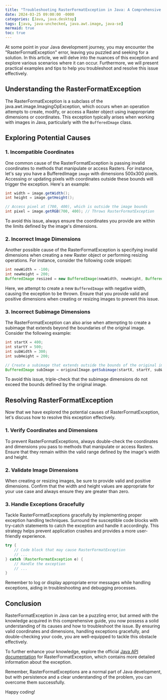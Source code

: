 ```yaml
---
title: "Troubleshooting RasterFormatException in Java: A Comprehensive Guide"
date: 2024-03-25 09:00:00 -0000
categories: [Java, java.desktop]
tags: [java, java-unchecked, java.awt.image, java-se]
mermaid: true
toc: true
---
```



<!-- Introduction -->
At some point in your Java development journey, you may encounter the "RasterFormatException" error, leaving you puzzled and seeking for a solution. In this article, we will delve into the nuances of this exception and explore various scenarios where it can occur. Furthermore, we will present practical examples and tips to help you troubleshoot and resolve this issue effectively.

## Understanding the RasterFormatException

The RasterFormatException is a subclass of the java.awt.image.ImagingOpException, which occurs when an operation attempts to create, modify, or access a Raster object using inappropriate dimensions or coordinates. This exception typically arises when working with images in Java, particularly with the `BufferedImage` class.

## Exploring Potential Causes

### 1. Incompatible Coordinates

One common cause of the RasterFormatException is passing invalid coordinates to methods that manipulate or access Rasters. For instance, let's say you have a BufferedImage `image` with dimensions 500x300 pixels. Accessing or updating pixels with coordinates outside these bounds will trigger the exception. Here's an example:

```java
int width = image.getWidth();
int height = image.getHeight();

// Access pixel at (700, 400), which is outside the image bounds
int pixel = image.getRGB(700, 400); // Throws RasterFormatException
```

To avoid this issue, always ensure the coordinates you provide are within the limits defined by the image's dimensions.

### 2. Incorrect Image Dimensions

Another possible cause of the RasterFormatException is specifying invalid dimensions when creating a new Raster object or performing resizing operations. For instance, consider the following code snippet:

```java
int newWidth = -100;
int newHeight = 200;
BufferedImage resized = new BufferedImage(newWidth, newHeight, BufferedImage.TYPE_INT_RGB); // Throws RasterFormatException
```

Here, we attempt to create a new `BufferedImage` with negative width, causing the exception to be thrown. Ensure that you provide valid and positive dimensions when creating or resizing images to prevent this issue.

### 3. Incorrect Subimage Dimensions

The RasterFormatException can also arise when attempting to create a subimage that extends beyond the boundaries of the original image. Consider the following example:

```java
int startX = 400;
int startY = 500;
int subWidth = 300;
int subHeight = 200;

// Create a subimage that extends outside the bounds of the original image
BufferedImage subImage = originalImage.getSubimage(startX, startY, subWidth, subHeight); // Throws RasterFormatException
```

To avoid this issue, triple-check that the subimage dimensions do not exceed the bounds defined by the original image.

## Resolving RasterFormatException

Now that we have explored the potential causes of RasterFormatException, let's discuss how to resolve this exception effectively.

### 1. Verify Coordinates and Dimensions

To prevent RasterFormatExceptions, always double-check the coordinates and dimensions you pass to methods that manipulate or access Rasters. Ensure that they remain within the valid range defined by the image's width and height.

### 2. Validate Image Dimensions

When creating or resizing images, be sure to provide valid and positive dimensions. Confirm that the width and height values are appropriate for your use case and always ensure they are greater than zero.

### 3. Handle Exceptions Gracefully

Tackle RasterFormatExceptions gracefully by implementing proper exception handling techniques. Surround the susceptible code blocks with try-catch statements to catch the exception and handle it accordingly. This strategy helps prevent application crashes and provides a more user-friendly experience.

```java
try {
    // Code block that may cause RasterFormatException
    // ...
} catch (RasterFormatException e) {
    // Handle the exception
    // ...
}
```

Remember to log or display appropriate error messages while handling exceptions, aiding in troubleshooting and debugging processes.

## Conclusion

RasterFormatException in Java can be a puzzling error, but armed with the knowledge acquired in this comprehensive guide, you now possess a solid understanding of its causes and how to troubleshoot the issue. By ensuring valid coordinates and dimensions, handling exceptions gracefully, and double-checking your code, you are well-equipped to tackle this obstacle effectively.

To further enhance your knowledge, explore the official [Java API documentation](https://docs.oracle.com/en/java/javase/14/docs/api/java.awt.image.RasterFormatException.html) for RasterFormatException, which contains more detailed information about the exception.

Remember, RasterFormatExceptions are a normal part of Java development, but with persistence and a clear understanding of the problem, you can overcome them successfully.

Happy coding!